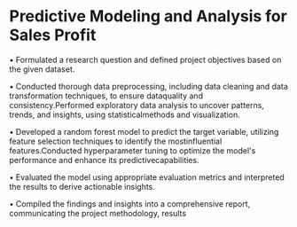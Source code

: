 # Predictive Modeling and Analysis for Sales Profit

  • Formulated a research question and defined project objectives based on the given dataset.
  
  • Conducted thorough data preprocessing, including data cleaning and data transformation techniques, to ensure dataquality and consistency.Performed exploratory data analysis to uncover patterns, trends, and insights, using statisticalmethods and visualization.
  
  • Developed a random forest model to predict the target variable, utilizing feature selection techniques to identify the mostinfluential features.Conducted hyperparameter tuning to optimize the model's performance and enhance its predictivecapabilities.
  
  • Evaluated the model using appropriate evaluation metrics and interpreted the results to derive actionable insights.
  
  • Compiled the findings and insights into a comprehensive report, communicating the project methodology, results
